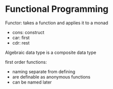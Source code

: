 # Functional Programming

Functor: takes a function and applies it to a monad

- cons: construct
- car: first
- cdr: rest

Algebraic data type is a composite data type

first order functions:
- naming separate from defining
- are definable as anonymous functions
- can be named later
